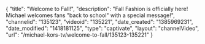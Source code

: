 {
    "title": "Welcome to Fall!",
    "description": "Fall Fashion is officially here! Michael welcomes fans \"back to school\" with a special message!",
    "channelid": "135123",
    "videoid": "135221",
    "date_created": "1385969231",
    "date_modified": "1418181125",
    "type": "captivate",
    "layout": "channelVideo",
    "url": "\/michael-kors-tv\/welcome-to-fall\/135123-135221"
}